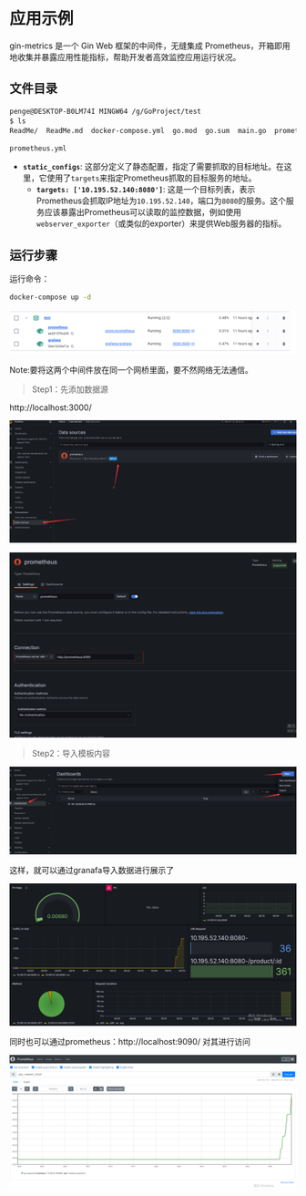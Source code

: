 # 应用示例

gin-metrics 是一个 Gin Web 框架的中间件，无缝集成 Prometheus，开箱即用地收集并暴露应用性能指标，帮助开发者高效监控应用运行状况。

## 文件目录

```bash
penge@DESKTOP-B0LM74I MINGW64 /g/GoProject/test
$ ls
ReadMe/  ReadMe.md  docker-compose.yml  go.mod  go.sum  main.go  prometheus.yml
```

`prometheus.yml`

- **`static_configs`**: 这部分定义了静态配置，指定了需要抓取的目标地址。在这里，它使用了`targets`来指定Prometheus抓取的目标服务的地址。
  - **`targets: ['10.195.52.140:8080']`**: 这是一个目标列表，表示Prometheus会抓取IP地址为`10.195.52.140`，端口为`8080`的服务。这个服务应该暴露出Prometheus可以读取的监控数据，例如使用`webserver_exporter`（或类似的exporter）来提供Web服务器的指标。

## 运行步骤

运行命令：

```bash
docker-compose up -d
```

![image-20250321095559410](ReadMe/image-20250321095559410.png)

Note:要将这两个中间件放在同一个网桥里面，要不然网络无法通信。



>  Step1：先添加数据源

http://localhost:3000/

![image-20250321095205035](ReadMe/image-20250321095205035.png)

![image-20250321095235524](ReadMe/image-20250321095235524.png)

>  Step2：导入模板内容

![image-20250321095256171](ReadMe/image-20250321095256171.png)

这样，就可以通过granafa导入数据进行展示了

![image-20250321095113041](ReadMe/image-20250321095113041.png)

同时也可以通过prometheus：http://localhost:9090/ 对其进行访问

![image-20250321100626295](ReadMe/image-20250321100626295.png)